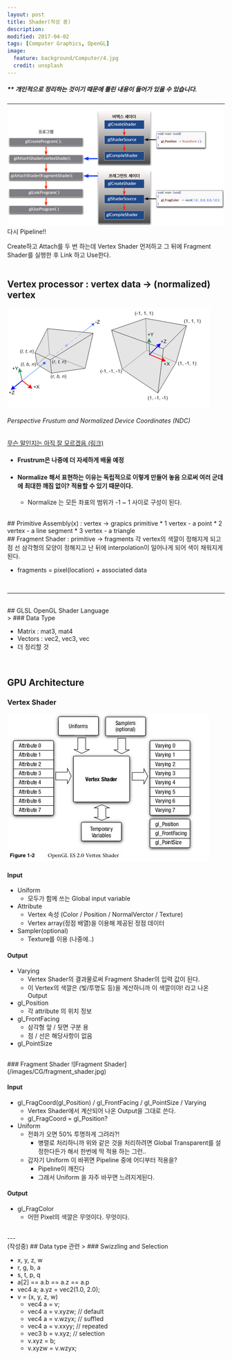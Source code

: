 ```yaml
---
layout: post
title: Shader(작성 중)
description:
modified: 2017-04-02
tags: [Computer Graphics, OpenGL]
image:
  feature: background/Computer/4.jpg
  credit: unsplash
---
```

##### ** 개인적으로 정리하는 것이기 때문에 틀린 내용이 들어가 있을 수 있습니다.
---

![](/images\CG\arch.jpg)
다시 Pipeline!!

Create하고 Attach를 두 번 하는데 Vertex Shader 먼저하고 그 뒤에 Fragment Shader를 실행한 후 Link 하고 Use한다.
<br />
<br />
## Vertex processor : vertex data -> (normalized) vertex
![](/images/CG/gl_projectionmatrix01.png)
###### Perspective Frustum and Normalized Device Coordinates (NDC)
[무슨 말인지는 아직 잘 모르겠음 (링크) ](http://www.songho.ca/opengl/gl_projectionmatrix.html)

* #### Frustrum은 나중에 더 자세하게 배울 예정
* #### Normalize 해서 표현하는 이유는 독립적으로 이렇게 만들어 놓음 으로써  여러 군데에 최대한 깨짐 없이? 적용할 수 있기 때문이다.
    * Normalize 는 모든 좌표의 범위가 -1 ~ 1 사이로 구성이 된다.

<br />
## Primitive Assembly(x) : vertex -> grapics primitive
* 1 vertex - a point
* 2 vertex - a line segment
* 3 vertex - a triangle

<br />
## Fragment Shader : primitive -> fragments
 각 vertex의 색깔이 정해지게 되고 점 선 삼각형의 모양이 정해지고 난 뒤에 interpolation이 일어나게 되어 색이 채워지게 된다.

 - fragments = pixel(location) + associated data

<br />

---

<br />
## GLSL
OpenGL Shader Language
<br />
> ### Data Type

* Matrix : mat3, mat4
* Vectors : vec2, vec3, vec
* 더 정리할 것

<br />

## GPU Architecture
### Vertex Shader
![Vertex Shader](/images/CG/vertex_shader.jpg)
#### Input
- Uniform
    - 모두가 함께 쓰는 Global input variable
- Attribute
    - Vertex 속성 (Color / Position / NormalVerctor / Texture)
    - Vertex array(정점 배열)을 이용해 제공된 정점 데이터
- Sampler(optional)
    - Texture를 이용 (나중에..)

#### Output
- Varying
    - Vertex Shader의 결과물로써 Fragment Shader의 입력 값이 된다.
    - 이 Vertex의 색깔은 (빛/투명도 등)을 계산하니까 이 색깔이야! 라고 나온 Output
- gl_Position
    - 각 attribute 의 위치 정보
- gl_FrontFacing
    - 삼각형 앞 / 뒷면 구분 용
    - 점 / 선은 해당사항이 없음
- gl_PointSize

<br />
### Fragment Shader
![Fragment Shader](/images/CG/fragment_shader.jpg)

#### Input
- gl_FragCoord(gl_Position) / gl_FrontFacing / gl_PointSize / Varying
    - Vertex Shader에서 계산되어 나온 Output을 그대로 쓴다.
    - gl_FragCoord = gl_Position?
- Uniform
    - 전화가 오면 50% 투명하게 그려라?!
        - 병렬로 처리하니까 위와 같은 것을 처리하려면 Global Transparent를 설정한다든가 해서 한번에 딱 적용 하는 그런..
    - 갑자기 Uniform 이 바뀌면 Pipeline 중에 어디부터 적용을?
        - Pipeline이 깨진다
        - 그래서 Uniform 을 자주 바꾸면 느려지게된다.

#### Output
- gl_FragColor
    - 어떤 Pixel의 색깔은 무엇이다. 무엇이다.
<br />
---
<br />
(작성중)
## Data type 관련
> ### Swizzling and Selection

- x, y, z, w
- r, g, b, a
- s, t, p, q
- a[2] == a.b == a.z == a.p
- vec4 a;
  a.yz = vec2(1.0, 2.0);
- v = (x, y, z, w)
    - vec4 a = v;
    - vec4 a = v.xyzw; // default
    - vec4 a = v.wzyx; // suffled
    - vec4 a = v.xxyy; // repeated
    - vec3 b = v.xyz; // selection
    - v.xyz = b;
    - v.xyzw = v.wzyx;
